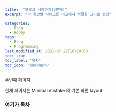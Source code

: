 ```yaml
---
title:  "블로그 시작하기(2번째)"
excerpt: "각 화면별 사이즈를 비교해서 적절한 크기로 선정"

categories:
  - Blog
  - Hobby
tags:
  - Blog
  - Programming
last_modified_at: 2021-07-22T16:10:00
toc: true
toc_label: "목차"
toc_icon: "bookmark"
---
```

두번째 페이지

현재 페이지는 Minimal mistake 의 기본 화면 layout

### 여기가 목차
